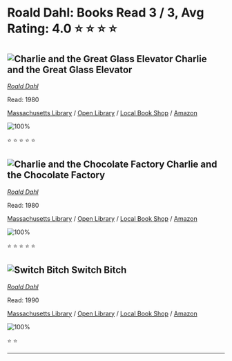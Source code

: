 # Roald Dahl:  Books Read 3 / 3, Avg Rating: 4.0 :star: :star: :star: :star:

## ![Charlie and the Great Glass Elevator](https://covers.openlibrary.org/b/id/7893583-M.jpg) Charlie and the Great Glass Elevator
*[Roald Dahl](../authors/RoaldDahl)*

Read: 1980

[Massachusetts Library](https://library.minlib.net/search/i=9780606040334) / [Open Library](https://openlibrary.org/isbn/9780606040334) / [Local Book Shop](https://bookshop.org/book/9780606040334) / [Amazon](https://amazon.com/dp/1417786108)

![100%](https://geps.dev/progress/100) 

:star: :star: :star: :star: :star:

## ![Charlie and the Chocolate Factory](https://covers.openlibrary.org/b/id/12459564-M.jpg) Charlie and the Chocolate Factory
*[Roald Dahl](../authors/RoaldDahl)*

Read: 1980

[Massachusetts Library](https://library.minlib.net/search/i=9780425287668) / [Open Library](https://openlibrary.org/isbn/9780425287668) / [Local Book Shop](https://bookshop.org/book/9780425287668) / [Amazon](https://amazon.com/dp/006051065X)

![100%](https://geps.dev/progress/100) 

:star: :star: :star: :star: :star:

## ![Switch Bitch](https://covers.openlibrary.org/b/id/9159135-M.jpg) Switch Bitch
*[Roald Dahl](../authors/RoaldDahl)*

Read: 1990

[Massachusetts Library](https://library.minlib.net/search/i=9780718113216) / [Open Library](https://openlibrary.org/isbn/9780718113216) / [Local Book Shop](https://bookshop.org/book/9780718113216) / [Amazon](https://amazon.com/dp/1417702893)

![100%](https://geps.dev/progress/100) 

:star: :star:

---
